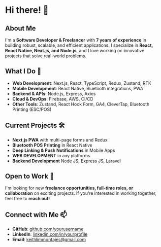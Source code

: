 # Hi there! 👋

## About Me
I'm a **Software Developer & Freelancer** with **7 years of experience** in building robust, scalable, and efficient applications. I specialize in **React, React Native, Next.js, and Node.js**, and I love working on innovative projects that solve real-world problems.

## What I Do 🚀
- **Web Development**: Next.js, React, TypeScript, Redux, Zustand, RTK
- **Mobile Development**: React Native, Bluetooth integrations, PWA
- **Backend & APIs**: Node.js, Express, Axios
- **Cloud & DevOps**: Firebase, AWS, CI/CD
- **Other Tools**: Zustand, React Hook Form, GA4, CleverTap, Bluetooth Printing (ESC/POS)

## Current Projects 🛠️
- **Next.js PWA** with multi-page forms and Redux
- **Bluetooth POS Printing** in React Native
- **Deep Linking & Push Notifications** in Mobile Apps
- **WEB DEVELOPMENT** in any platforms
- **Backend Development** Node JS, Express JS, Laravel

## Open to Work 💼
I'm looking for new **freelance opportunities, full-time roles, or collaboration** on exciting projects. If you're interested in working together, feel free to **reach out!**

## Connect with Me 📫
- **GitHub**: [github.com/yourusername](https://github.com/keithlimmontajes)
- **LinkedIn**: [linkedin.com/in/yourprofile](https://linkedin.com/in/keithlimmontajes)
- **Email**: keithlimmontajes@gmail.com

